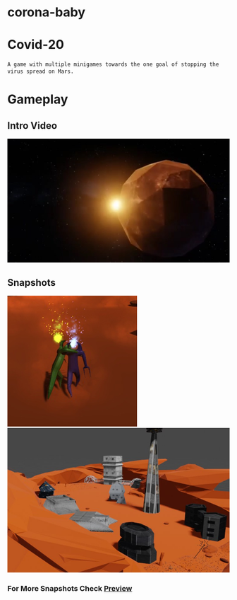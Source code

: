# corona-baby
# Covid-20
    A game with multiple minigames towards the one goal of stopping the virus spread on Mars.
# Gameplay

## Intro Video
[![Alt text](<Preview/intro.jpg>)](<Preview/intro.mp4> "Click to play")


## Snapshots

![Alt Text](<Preview/img (2).jpg>)
![Alt Text](<Preview/img (1).jpg>)



### For More Snapshots Check [Preview](<Preview>)


